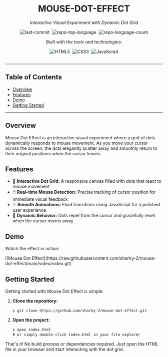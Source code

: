<div id="top" class="">

<div align="center" class="text-center">
<h1>MOUSE-DOT-EFFECT</h1>
<p><em>Interactive Visual Experiment with Dynamic Dot Grid</em></p>

<img alt="last-commit" src="https://img.shields.io/github/last-commit/sharky-2/mouse-dot-effect?style=flat&logo=git&logoColor=white&color=0080ff" class="inline-block mx-1" style="margin: 0px 2px;">
<img alt="repo-top-language" src="https://img.shields.io/github/languages/top/sharky-2/mouse-dot-effect?style=flat&color=0080ff" class="inline-block mx-1" style="margin: 0px 2px;">
<img alt="repo-language-count" src="https://img.shields.io/github/languages/count/sharky-2/mouse-dot-effect?style=flat&color=0080ff" class="inline-block mx-1" style="margin: 0px 2px;">
<p><em>Built with the tools and technologies:</em></p>
<img alt="HTML5" src="https://img.shields.io/badge/HTML5-E34F26.svg?style=flat&logo=HTML5&logoColor=white" class="inline-block mx-1" style="margin: 0px 2px;">
<img alt="CSS3" src="https://img.shields.io/badge/CSS3-1572B6.svg?style=flat&logo=CSS3&logoColor=white" class="inline-block mx-1" style="margin: 0px 2px;">
<img alt="JavaScript" src="https://img.shields.io/badge/JavaScript-F7DF1E.svg?style=flat&logo=JavaScript&logoColor=black" class="inline-block mx-1" style="margin: 0px 2px;">
</div>
<br>
<hr>
<h2>Table of Contents</h2>
<ul class="list-disc pl-4 my-0">
<li class="my-0"><a href="#overview">Overview</a></li>
<li class="my-0"><a href="#features">Features</a></li>
<li class="my-0"><a href="#demo">Demo</a></li>
<li class="my-0"><a href="#getting-started">Getting Started</a></li>
</ul>
<hr>
<h2>Overview</h2>
<p>Mouse Dot Effect is an interactive visual experiment where a grid of dots dynamically responds to mouse movement. As you move your cursor across the screen, the dots elegantly scatter away and smoothly return to their original positions when the cursor leaves.</p>

<h2>Features</h2>
<ul class="list-disc pl-4 my-0">
<li class="my-0">🎯 <strong>Interactive Dot Grid:</strong> A responsive canvas filled with dots that react to mouse movement</li>
<li class="my-0">🖱️ <strong>Real-time Mouse Detection:</strong> Precise tracking of cursor position for immediate visual feedback</li>
<li class="my-0">✨ <strong>Smooth Animations:</strong> Fluid transitions using JavaScript for a polished user experience</li>
<li class="my-0">🔄 <strong>Dynamic Behavior:</strong> Dots repel from the cursor and gracefully reset when the cursor moves away</li>
</ul>

<h2>Demo</h2>
<p>Watch the effect in action:</p>
![Mouse Dot Effect](https://raw.githubusercontent.com/sharky-2/mouse-dot-effect/main/video/video.gif)

<h2>Getting Started</h2>
<p>Getting started with Mouse Dot Effect is simple:</p>

<ol>
<li class="my-0">
<p><strong>Clone the repository:</strong></p>
<pre><code class="language-sh">❯ git clone https://github.com/sharky-2/mouse-dot-effect.git
</code></pre>
</li>
<li class="my-0">
<p><strong>Open the project:</strong></p>
<pre><code class="language-sh">❯ open index.html
# or simply double-click index.html in your file explorer
</code></pre>
</li>
</ol>

<p>That's it! No build process or dependencies required. Just open the HTML file in your browser and start interacting with the dot grid.</p>
